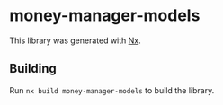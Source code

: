# money-manager-models

This library was generated with [Nx](https://nx.dev).

## Building

Run `nx build money-manager-models` to build the library.
